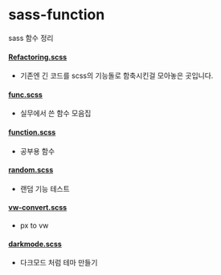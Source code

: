 # sass-function
sass 함수 정리

#### [Refactoring.scss](https://github.com/jiimy/sass-function/blob/master/Refactoring.scss)
- 기존엔 긴 코드를 scss의 기능돌로 함축시킨걸 모아놓은 곳입니다. 

#### [func.scss](https://github.com/jiimy/sass-function/blob/master/func.scss)
- 실무에서 쓴 함수 모음집

#### [function.scss](https://github.com/jiimy/sass-function/blob/master/function.scss)
- 공부용 함수 

#### [random.scss](https://github.com/jiimy/sass-function/blob/master/random.scss)
- 랜덤 기능 테스트

#### [vw-convert.scss](https://github.com/jiimy/sass-function/blob/master/vw-convert.scss)
- px to vw

#### [darkmode.scss](https://github.com/jiimy/sass-function/blob/master/darkmode.scss)
- 다크모드 처럼 테마 만들기
